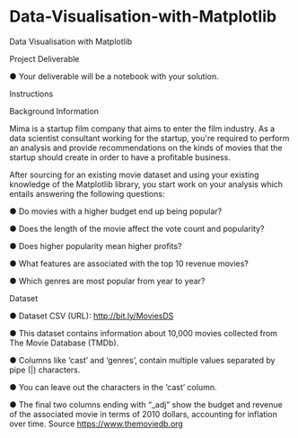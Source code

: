 # Data-Visualisation-with-Matplotlib
Data Visualisation with Matplotlib

Project Deliverable

● Your deliverable will be a notebook with your solution.

Instructions

Background Information

Mima is a startup film company that aims to enter the film industry.
As a data scientist consultant working for the startup, you're required to perform an
analysis and provide recommendations on the kinds of movies that the startup should
create in order to have a profitable business.

After sourcing for an existing movie dataset and using your existing knowledge of the
Matplotlib library, you start work on your analysis which entails answering the following
questions:

● Do movies with a higher budget end up being popular?

● Does the length of the movie affect the vote count and popularity?

● Does higher popularity mean higher profits?

● What features are associated with the top 10 revenue movies?

● Which genres are most popular from year to year?


Dataset

● Dataset CSV (URL): http://bit.ly/MoviesDS

● This dataset contains information about 10,000 movies collected from The Movie
Database (TMDb).

● Columns like ‘cast’ and ‘genres’, contain multiple values separated by pipe (|)
characters.

● You can leave out the characters in the ‘cast’ column.

● The final two columns ending with “_adj” show the budget and revenue of the
associated movie in terms of 2010 dollars, accounting for inflation over time.
Source
https://www.themoviedb.org

